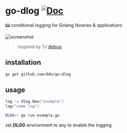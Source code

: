 # go-dlog [![Doc][godoc-img]][godoc-url]
:pager: conditional logging for Golang libraries &amp; applications

![screenshot][screenshot]

> inspired by TJ [debug](https://github.com/visionmedia/debug)

## installation

```sh
go get github.com/ddo/go-dlog
```

## usage

```go
log := dlog.New("example")
log("some log")
```

```sh
DLOG=* go run example.go
```

set ***DLOG*** environment to any to enable the logging

[godoc-img]: https://img.shields.io/badge/godoc-Reference-brightgreen.svg?style=flat-square
[godoc-url]: https://godoc.org/github.com/ddo/go-dlog
[screenshot]: http://i.imgur.com/b7OcA3R.png
